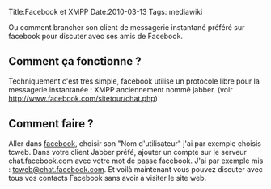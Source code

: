 Title:Facebook et XMPP
Date:2010-03-13
Tags:  mediawiki

Ou comment brancher son client de messagerie instantané préféré sur
facebook pour discuter avec ses amis de Facebook.

Comment ça fonctionne ?
-----------------------

Techniquement c'est très simple, facebook utilise un protocole libre
pour la messagerie instantanée : XMPP anciennement nommé jabber. (voir
<http://www.facebook.com/sitetour/chat.php>)

Comment faire ?
---------------

Aller dans [facebook](http://facebook.com), choisir son "Nom
d'utilisateur" j'ai par exemple choisis tcweb. Dans votre client Jabber
préfé, ajouter un compte sur le serveur chat.facebook.com avec votre mot
de passe facebook. J'ai par exemple mis : tcweb@chat.facebook.com. Et
voilà maintenant vous pouvez discuter avec tous vos contacts Facebook
sans avoir à visiter le site web.

